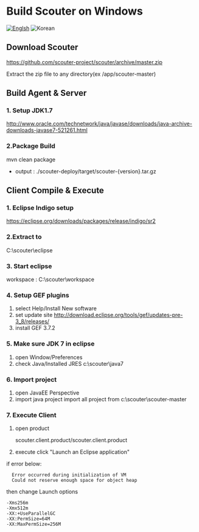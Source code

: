 # Build Scouter on Windows
[![Englsh](https://img.shields.io/badge/language-English-orange.svg)](Build-Scouter-Windows_kr.md) ![Korean](https://img.shields.io/badge/language-Korean-blue.svg)

## Download Scouter
  https://github.com/scouter-project/scouter/archive/master.zip

  Extract the zip file to any directory(ex /app/scouter-master)

## Build Agent & Server
### 1. Setup JDK1.7
   http://www.oracle.com/technetwork/java/javase/downloads/java-archive-downloads-javase7-521261.html

### 2.Package Build
mvn clean package
 - output : ./scouter-deploy/target/scouter-{version}.tar.gz

## Client Compile & Execute

### 1. Eclipse Indigo setup
https://eclipse.org/downloads/packages/release/indigo/sr2

### 2.Extract to
C:\scouter\eclipse

### 3. Start eclipse 
  workspace : C:\scouter\workspace

### 4. Setup GEF plugins

1. select 
   Help/Install New software  
2. set update site 
   http://download.eclipse.org/tools/gef/updates-pre-3_8/releases/
3. install GEF 3.7.2

### 5. Make sure JDK 7 in eclipse
1. open  Window/Preferences 
2. check Java/Installed JRES
   c:\scouter\java7    
   
### 6. Import project
1. open JavaEE Perspective
2. import java project 
    import all project from c:\scouter\scouter-master

### 7. Execute Client
1. open product
  
   scouter.client.product/scouter.client.product

2. execute
   click "Launch an Eclipse application"

if error below:
```
  Error occurred during initialization of VM
  Could not reserve enough space for object heap
```
then change Launch options
```
-Xms256m
-Xmx512m
-XX:+UseParallelGC
-XX:PermSize=64M
-XX:MaxPermSize=256M       
``` 
